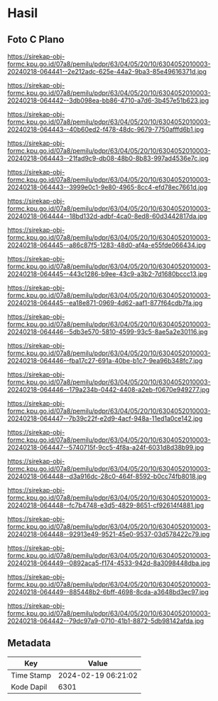 # Hasil

## Foto C Plano

https://sirekap-obj-formc.kpu.go.id/07a8/pemilu/pdpr/63/04/05/20/10/6304052010003-20240218-064441--2e212adc-625e-44a2-9ba3-85e49616371d.jpg

https://sirekap-obj-formc.kpu.go.id/07a8/pemilu/pdpr/63/04/05/20/10/6304052010003-20240218-064442--3db098ea-bb86-4710-a7d6-3b457e51b623.jpg

https://sirekap-obj-formc.kpu.go.id/07a8/pemilu/pdpr/63/04/05/20/10/6304052010003-20240218-064443--40b60ed2-f478-48dc-9679-7750afffd6b1.jpg

https://sirekap-obj-formc.kpu.go.id/07a8/pemilu/pdpr/63/04/05/20/10/6304052010003-20240218-064443--21fad9c9-db08-48b0-8b83-997ad4536e7c.jpg

https://sirekap-obj-formc.kpu.go.id/07a8/pemilu/pdpr/63/04/05/20/10/6304052010003-20240218-064443--3999e0c1-9e80-4965-8cc4-efd78ec7661d.jpg

https://sirekap-obj-formc.kpu.go.id/07a8/pemilu/pdpr/63/04/05/20/10/6304052010003-20240218-064444--18bd132d-adbf-4ca0-8ed8-60d3442817da.jpg

https://sirekap-obj-formc.kpu.go.id/07a8/pemilu/pdpr/63/04/05/20/10/6304052010003-20240218-064445--a86c87f5-1283-48d0-af4a-e55fde066434.jpg

https://sirekap-obj-formc.kpu.go.id/07a8/pemilu/pdpr/63/04/05/20/10/6304052010003-20240218-064445--443c1286-b9ee-43c9-a3b2-7d1680bccc13.jpg

https://sirekap-obj-formc.kpu.go.id/07a8/pemilu/pdpr/63/04/05/20/10/6304052010003-20240218-064445--ea18e871-0969-4d62-aaf1-877f64cdb7fa.jpg

https://sirekap-obj-formc.kpu.go.id/07a8/pemilu/pdpr/63/04/05/20/10/6304052010003-20240218-064446--5db3e570-5810-4599-93c5-8ae5a2e30116.jpg

https://sirekap-obj-formc.kpu.go.id/07a8/pemilu/pdpr/63/04/05/20/10/6304052010003-20240218-064446--fba17c27-691a-40be-b1c7-9ea96b348fc7.jpg

https://sirekap-obj-formc.kpu.go.id/07a8/pemilu/pdpr/63/04/05/20/10/6304052010003-20240218-064446--179a234b-0442-4408-a2eb-f0670e949277.jpg

https://sirekap-obj-formc.kpu.go.id/07a8/pemilu/pdpr/63/04/05/20/10/6304052010003-20240218-064447--7b39c22f-e2d9-4acf-948a-11ed1a0ce142.jpg

https://sirekap-obj-formc.kpu.go.id/07a8/pemilu/pdpr/63/04/05/20/10/6304052010003-20240218-064447--5740715f-9cc5-4f8a-a24f-6031d8d38b99.jpg

https://sirekap-obj-formc.kpu.go.id/07a8/pemilu/pdpr/63/04/05/20/10/6304052010003-20240218-064448--d3a916dc-28c0-464f-8592-b0cc74fb8018.jpg

https://sirekap-obj-formc.kpu.go.id/07a8/pemilu/pdpr/63/04/05/20/10/6304052010003-20240218-064448--fc7b4748-e3d5-4829-8651-cf92614f4881.jpg

https://sirekap-obj-formc.kpu.go.id/07a8/pemilu/pdpr/63/04/05/20/10/6304052010003-20240218-064448--92913e49-9521-45e0-9537-03d578422c79.jpg

https://sirekap-obj-formc.kpu.go.id/07a8/pemilu/pdpr/63/04/05/20/10/6304052010003-20240218-064449--0892aca5-f174-4533-942d-8a3098448dba.jpg

https://sirekap-obj-formc.kpu.go.id/07a8/pemilu/pdpr/63/04/05/20/10/6304052010003-20240218-064449--885448b2-6bff-4698-8cda-a3648bd3ec97.jpg

https://sirekap-obj-formc.kpu.go.id/07a8/pemilu/pdpr/63/04/05/20/10/6304052010003-20240218-064442--79dc97a9-0710-41b1-8872-5db98142afda.jpg


## Metadata

| Key        | Value               |
| ---------- | ------------------- |
| Time Stamp | 2024-02-19 06:21:02 |
| Kode Dapil | 6301                |



